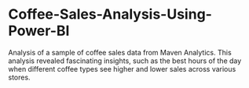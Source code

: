 # Coffee-Sales-Analysis-Using-Power-BI
Analysis of a sample of coffee sales data from Maven Analytics. This analysis revealed fascinating insights, such as the best hours of the day when different coffee types see higher and lower sales across various stores. 
